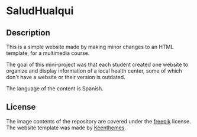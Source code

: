 # SaludHualqui

## Description
This is a simple website made by making minor changes to an HTML template, for a multimedia course.

The goal of this mini-project was that each student created one website to organize and display information of a local health center, some of which don't have a website or their version is outdated.

The language of the content is Spanish.

## License
The image contents of the repository are covered under the [freepik](https://profile.freepik.com/license/free) license.
The website template was made by [Keenthemes](https://keenthemes.com/).
